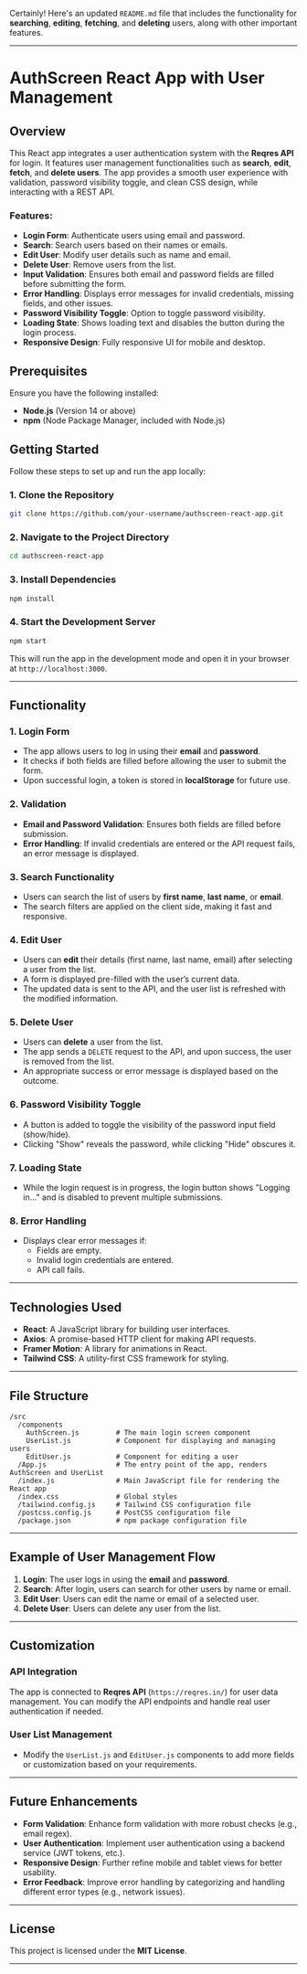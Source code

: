 Certainly! Here's an updated `README.md` file that includes the functionality for **searching**, **editing**, **fetching**, and **deleting** users, along with other important features.

---

# AuthScreen React App with User Management

## Overview

This React app integrates a user authentication system with the **Reqres API** for login. It features user management functionalities such as **search**, **edit**, **fetch**, and **delete users**. The app provides a smooth user experience with validation, password visibility toggle, and clean CSS design, while interacting with a REST API.

### Features:

- **Login Form**: Authenticate users using email and password.
- **Search**: Search users based on their names or emails.
- **Edit User**: Modify user details such as name and email.
- **Delete User**: Remove users from the list.
- **Input Validation**: Ensures both email and password fields are filled before submitting the form.
- **Error Handling**: Displays error messages for invalid credentials, missing fields, and other issues.
- **Password Visibility Toggle**: Option to toggle password visibility.
- **Loading State**: Shows loading text and disables the button during the login process.
- **Responsive Design**: Fully responsive UI for mobile and desktop.

## Prerequisites

Ensure you have the following installed:

- **Node.js** (Version 14 or above)
- **npm** (Node Package Manager, included with Node.js)

## Getting Started

Follow these steps to set up and run the app locally:

### 1. Clone the Repository

```bash
git clone https://github.com/your-username/authscreen-react-app.git
```

### 2. Navigate to the Project Directory

```bash
cd authscreen-react-app
```

### 3. Install Dependencies

```bash
npm install
```

### 4. Start the Development Server

```bash
npm start
```

This will run the app in the development mode and open it in your browser at `http://localhost:3000`.

---

## Functionality

### 1. **Login Form**

- The app allows users to log in using their **email** and **password**.
- It checks if both fields are filled before allowing the user to submit the form.
- Upon successful login, a token is stored in **localStorage** for future use.

### 2. **Validation**

- **Email and Password Validation**: Ensures both fields are filled before submission.
- **Error Handling**: If invalid credentials are entered or the API request fails, an error message is displayed.

### 3. **Search Functionality**

- Users can search the list of users by **first name**, **last name**, or **email**.
- The search filters are applied on the client side, making it fast and responsive.

### 4. **Edit User**

- Users can **edit** their details (first name, last name, email) after selecting a user from the list.
- A form is displayed pre-filled with the user’s current data.
- The updated data is sent to the API, and the user list is refreshed with the modified information.

### 5. **Delete User**

- Users can **delete** a user from the list.
- The app sends a `DELETE` request to the API, and upon success, the user is removed from the list.
- An appropriate success or error message is displayed based on the outcome.

### 6. **Password Visibility Toggle**

- A button is added to toggle the visibility of the password input field (show/hide).
- Clicking "Show" reveals the password, while clicking "Hide" obscures it.

### 7. **Loading State**

- While the login request is in progress, the login button shows "Logging in..." and is disabled to prevent multiple submissions.

### 8. **Error Handling**

- Displays clear error messages if:
  - Fields are empty.
  - Invalid login credentials are entered.
  - API call fails.

---

## Technologies Used

- **React**: A JavaScript library for building user interfaces.
- **Axios**: A promise-based HTTP client for making API requests.
- **Framer Motion**: A library for animations in React.
- **Tailwind CSS**: A utility-first CSS framework for styling.

---

## File Structure

```
/src
  /components
    AuthScreen.js         # The main login screen component
    UserList.js           # Component for displaying and managing users
    EditUser.js           # Component for editing a user
  /App.js                 # The entry point of the app, renders AuthScreen and UserList
  /index.js               # Main JavaScript file for rendering the React app
  /index.css              # Global styles
  /tailwind.config.js     # Tailwind CSS configuration file
  /postcss.config.js      # PostCSS configuration file
  /package.json           # npm package configuration file
```

---

## Example of User Management Flow

1. **Login**: The user logs in using the **email** and **password**.
2. **Search**: After login, users can search for other users by name or email.
3. **Edit User**: Users can edit the name or email of a selected user.
4. **Delete User**: Users can delete any user from the list.

---

## Customization

### API Integration

The app is connected to **Reqres API** (`https://reqres.in/`) for user data management. You can modify the API endpoints and handle real user authentication if needed.

### User List Management

- Modify the `UserList.js` and `EditUser.js` components to add more fields or customization based on your requirements.

---

## Future Enhancements

- **Form Validation**: Enhance form validation with more robust checks (e.g., email regex).
- **User Authentication**: Implement user authentication using a backend service (JWT tokens, etc.).
- **Responsive Design**: Further refine mobile and tablet views for better usability.
- **Error Feedback**: Improve error handling by categorizing and handling different error types (e.g., network issues).

---

## License

This project is licensed under the **MIT License**.

---
